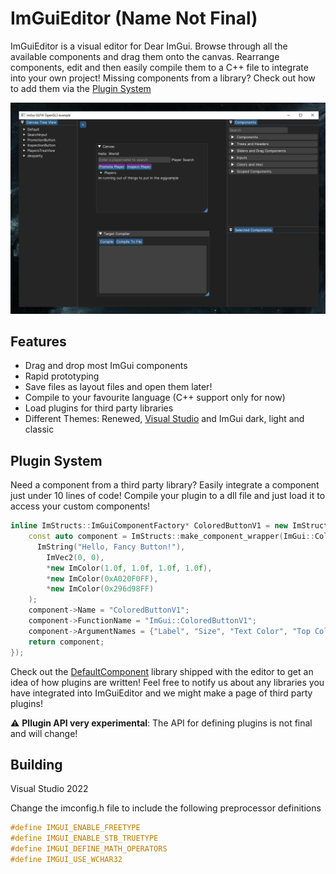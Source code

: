 # ImGuiEditor (Name Not Final)
ImGuiEditor is a visual editor for Dear ImGui. Browse through all the available components and drag them onto the canvas. Rearrange components, edit and then easily compile them to a C++ file to integrate into your own project! Missing components from a library? Check out how to add them via the [Plugin System](#plugin-system) 

![Screenshot of the program](https://github.com/randomcmd/ImGuiEditor/blob/3cf52db7023e617faef0b00c5b6969a78a200f79/example.png)

## Features
- Drag and drop most ImGui components
- Rapid prototyping
- Save files as layout files and open them later!
- Compile to your favourite language (C++ support only for now)
- Load plugins for third party libraries
- Different Themes: Renewed, [Visual Studio](https://github.com/Patitotective/ImThemes) and ImGui dark, light and classic

## Plugin System
Need a component from a third party library? Easily integrate a component just under 10 lines of code! Compile your plugin to a dll file and just load it to access your custom components! 
```cpp
inline ImStructs::ImGuiComponentFactory* ColoredButtonV1 = new ImStructs::ImGuiComponentFactory([](){
    const auto component = ImStructs::make_component_wrapper(ImGui::ColoredButtonV1, 
      ImString("Hello, Fancy Button!"), 
        ImVec2(0, 0), 
        *new ImColor(1.0f, 1.0f, 1.0f, 1.0f), 
        *new ImColor(0xA020F0FF), 
        *new ImColor(0x296d98FF)
    );
    component->Name = "ColoredButtonV1";
    component->FunctionName = "ImGui::ColoredButtonV1";
    component->ArgumentNames = {"Label", "Size", "Text Color", "Top Color", "Bottom Color"};
    return component;
});
```
Check out the [DefaultComponent](DefaultComponents/) library shipped with the editor to get an idea of how plugins are written! Feel free to notify us about any libraries you have integrated into ImGuiEditor and we might make a page of third party plugins!

:warning: **Pllugin API very experimental**: The API for defining plugins is not final and will change!

## Building
Visual Studio 2022

Change the imconfig.h file to include the following preprocessor definitions
```cpp
#define IMGUI_ENABLE_FREETYPE
#define IMGUI_ENABLE_STB_TRUETYPE
#define IMGUI_DEFINE_MATH_OPERATORS
#define IMGUI_USE_WCHAR32
```
